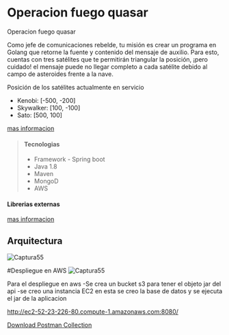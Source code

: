# Operacion fuego quasar

Operacion fuego quasar

Como jefe de comunicaciones rebelde, tu misión es crear un programa en Golang que retorne la fuente y contenido del mensaje de auxilio. Para esto, cuentas con tres satélites que te permitirán triangular la posición, ¡pero cuidado! el mensaje puede no llegar completo a cada satélite debido al campo de asteroides frente a la nave.

Posición de los satélites actualmente en servicio
- Kenobi: [-500, -200]
- Skywalker: [100, -100]
- Sato: [500, 100]

 [mas informacion](https://github.com/YohannaToro/quasar-operation/files/6112994/Operacion.Fuego.de.Quasar.1.pdf)
> #### Tecnologias
>
> - Framework - Spring boot
> - Java 1.8
> - Maven
> - MongoD
> - AWS
>  
 #### Librerias externas
 [mas informacion](https://github.com/YohannaToro/quasar-operation/files/6112994/Operacion.Fuego.de.Quasar.1.pdf)
 
## Arquitectura
![Captura55](https://user-images.githubusercontent.com/37119524/110572533-99dc6e80-8127-11eb-85a1-69a510f88a46.png)

#Despliegue en AWS
![Captura55](https://user-images.githubusercontent.com/37119524/110573173-ccd33200-8128-11eb-9633-86263d3350cd.png)

Para el despliegue en aws 
-Se crea un bucket s3 para tener el objeto jar del api
-se creo una instancia EC2 en esta se creo la base de datos y se ejecuta el jar de la aplicacion

http://ec2-52-23-226-80.compute-1.amazonaws.com:8080/



[Download Postman Collection](https://github.com/YohannaToro/quasar-operation/files/6113013/quasar-operation.postman_collection.json.zip)


